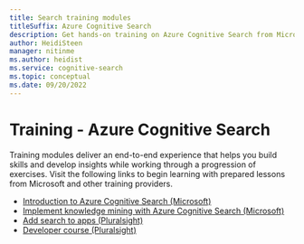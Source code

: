 ```yaml
---
title: Search training modules
titleSuffix: Azure Cognitive Search
description: Get hands-on training on Azure Cognitive Search from Microsoft and other third-party training providers.
author: HeidiSteen
manager: nitinme
ms.author: heidist
ms.service: cognitive-search
ms.topic: conceptual
ms.date: 09/20/2022
---
```


# Training - Azure Cognitive Search

Training modules deliver an end-to-end experience that helps you build skills and develop insights while working through a progression of exercises. Visit the following links to begin learning with prepared lessons from Microsoft and other training providers.

+ [Introduction to Azure Cognitive Search (Microsoft)](/training/modules/intro-to-azure-search/)
+ [Implement knowledge mining with Azure Cognitive Search (Microsoft)](/training/paths/implement-knowledge-mining-azure-cognitive-search/)
+ [Add search to apps (Pluralsight)](https://www.pluralsight.com/courses/azure-adding-search-abilities-apps)
+ [Developer course (Pluralsight)](https://www.pluralsight.com/courses/microsoft-azure-textual-content-search-enabling) 

